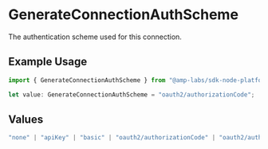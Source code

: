 # GenerateConnectionAuthScheme

The authentication scheme used for this connection.

## Example Usage

```typescript
import { GenerateConnectionAuthScheme } from "@amp-labs/sdk-node-platform/models/operations";

let value: GenerateConnectionAuthScheme = "oauth2/authorizationCode";
```

## Values

```typescript
"none" | "apiKey" | "basic" | "oauth2/authorizationCode" | "oauth2/authorizationCodePKCE" | "oauth2/clientCredentials" | "oauth2/password"
```